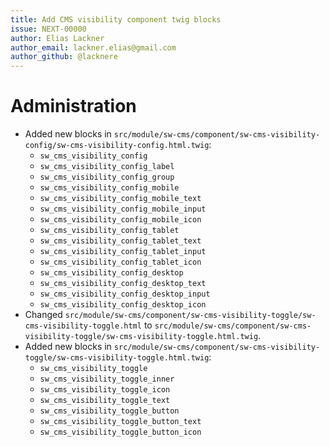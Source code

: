 ```yaml
---
title: Add CMS visibility component twig blocks
issue: NEXT-00000
author: Elias Lackner
author_email: lackner.elias@gmail.com
author_github: @lacknere
---
```

# Administration
* Added new blocks in `src/module/sw-cms/component/sw-cms-visibility-config/sw-cms-visibility-config.html.twig`:
    - `sw_cms_visibility_config`
    - `sw_cms_visibility_config_label`
    - `sw_cms_visibility_config_group`
    - `sw_cms_visibility_config_mobile`
    - `sw_cms_visibility_config_mobile_text`
    - `sw_cms_visibility_config_mobile_input`
    - `sw_cms_visibility_config_mobile_icon`
    - `sw_cms_visibility_config_tablet`
    - `sw_cms_visibility_config_tablet_text`
    - `sw_cms_visibility_config_tablet_input`
    - `sw_cms_visibility_config_tablet_icon`
    - `sw_cms_visibility_config_desktop`
    - `sw_cms_visibility_config_desktop_text`
    - `sw_cms_visibility_config_desktop_input`
    - `sw_cms_visibility_config_desktop_icon`
* Changed `src/module/sw-cms/component/sw-cms-visibility-toggle/sw-cms-visibility-toggle.html` to `src/module/sw-cms/component/sw-cms-visibility-toggle/sw-cms-visibility-toggle.html.twig`.
* Added new blocks in `src/module/sw-cms/component/sw-cms-visibility-toggle/sw-cms-visibility-toggle.html.twig`:
    - `sw_cms_visibility_toggle`
    - `sw_cms_visibility_toggle_inner`
    - `sw_cms_visibility_toggle_icon`
    - `sw_cms_visibility_toggle_text`
    - `sw_cms_visibility_toggle_button`
    - `sw_cms_visibility_toggle_button_text`
    - `sw_cms_visibility_toggle_button_icon`
